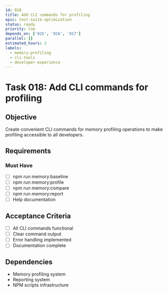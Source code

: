 ```yaml
---
id: 018
title: Add CLI commands for profiling
epic: test-suite-optimization
status: ready
priority: low
depends_on: ['015', '016', '017']
parallel: []
estimated_hours: 2
labels:
  - memory-profiling
  - cli-tools
  - developer-experience
---
```


# Task 018: Add CLI commands for profiling

## Objective

Create convenient CLI commands for memory profiling operations to make profiling
accessible to all developers.

## Requirements

### Must Have

- [ ] npm run memory:baseline
- [ ] npm run memory:profile
- [ ] npm run memory:compare
- [ ] npm run memory:report
- [ ] Help documentation

## Acceptance Criteria

- [ ] All CLI commands functional
- [ ] Clear command output
- [ ] Error handling implemented
- [ ] Documentation complete

## Dependencies

- Memory profiling system
- Reporting system
- NPM scripts infrastructure
